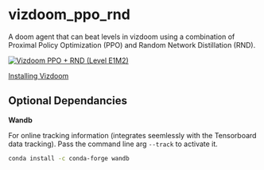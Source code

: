 # vizdoom_ppo_rnd
A doom agent that can beat levels in vizdoom using a combination of Proximal Policy Optimization (PPO) and Random Network Distillation (RND).

[![Vizdoom PPO + RND (Level E1M2)](https://img.youtube.com/vi/mPff0B6wNSs/0.jpg)](https://youtube.com/watch?v=mPff0B6wNSs "Vizdoom PPO + RND (Level E1M2)")


[Installing Vizdoom](https://github.com/Farama-Foundation/ViZDoom/blob/master/doc/Building.md)

## Optional Dependancies

**Wandb**

For online tracking information (integrates seemlessly with the Tensorboard data tracking). Pass the command line arg `--track` to activate it.
```bash
conda install -c conda-forge wandb
```
